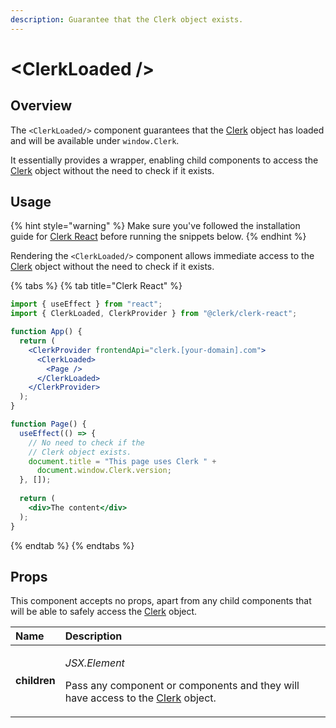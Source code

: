 ```yaml
---
description: Guarantee that the Clerk object exists.
---
```


# &lt;ClerkLoaded /&gt;

## Overview

The `<ClerkLoaded/>` component guarantees that the [Clerk](../../reference/clerkjs/clerk.md) object has loaded and will be available under `window.Clerk`.

It essentially provides a wrapper, enabling child components to access the [Clerk](../../reference/clerkjs/clerk.md) object without the need to check if it exists. 

## Usage

{% hint style="warning" %}
Make sure you've followed the installation guide for [Clerk React](../../reference/clerk-react/installation.md) before running the snippets below.
{% endhint %}

Rendering the `<ClerkLoaded/>` component allows immediate access to the [Clerk](../../reference/clerkjs/clerk.md) object without the need to check if it exists.

{% tabs %}
{% tab title="Clerk React" %}
```jsx
import { useEffect } from "react";
import { ClerkLoaded, ClerkProvider } from "@clerk/clerk-react";

function App() {
  return (
    <ClerkProvider frontendApi="clerk.[your-domain].com">
      <ClerkLoaded>
        <Page />
      </ClerkLoaded>
    </ClerkProvider>
  );
}

function Page() {
  useEffect(() => {
    // No need to check if the 
    // Clerk object exists.
    document.title = "This page uses Clerk " + 
      document.window.Clerk.version;
  }, []);
  
  return (
    <div>The content</div>
  );
}
```
{% endtab %}
{% endtabs %}

## Props

This component accepts no props, apart from any child components that will be able to safely access the [Clerk](../../reference/clerkjs/clerk.md) object.

<table>
  <thead>
    <tr>
      <th style="text-align:left">Name</th>
      <th style="text-align:left">Description</th>
    </tr>
  </thead>
  <tbody>
    <tr>
      <td style="text-align:left"><b>children</b>
      </td>
      <td style="text-align:left">
        <p><em>JSX.Element</em>
        </p>
        <p>Pass any component or components and they will have access to the <a href="../../reference/clerkjs/clerk.md">Clerk</a> object.</p>
      </td>
    </tr>
  </tbody>
</table>

